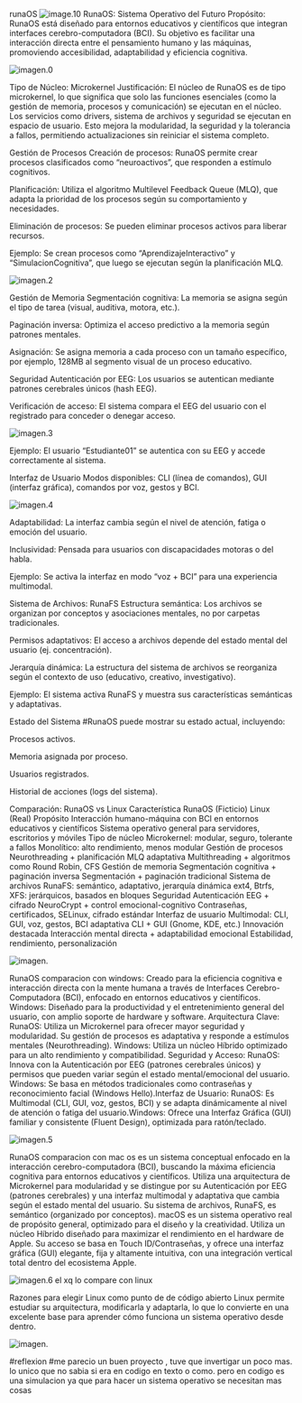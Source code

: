 runaOS
![image.10](https://i.ibb.co/fdk2hWk0/1761310036152.png)
RunaOS: Sistema Operativo del Futuro
Propósito: RunaOS está diseñado para entornos educativos y científicos que integran interfaces cerebro-computadora (BCI). Su objetivo es facilitar una interacción directa entre el pensamiento humano y las máquinas, promoviendo accesibilidad, adaptabilidad y eficiencia cognitiva.

![imagen.0](https://www.lampadia.com/assets/uploads_images/images/2%2848%29.jpg)

 Tipo de Núcleo: Microkernel
Justificación: El núcleo de RunaOS es de tipo microkernel, lo que significa que solo las funciones esenciales (como la gestión de memoria, procesos y comunicación) se ejecutan en el núcleo. Los servicios como drivers, sistema de archivos y seguridad se ejecutan en espacio de usuario. Esto mejora la modularidad, la seguridad y la tolerancia a fallos, permitiendo actualizaciones sin reiniciar el sistema completo.

Gestión de Procesos
Creación de procesos: RunaOS permite crear procesos clasificados como “neuroactivos”, que responden a estímulo cognitivos.

Planificación: Utiliza el algoritmo Multilevel Feedback Queue (MLQ), que adapta la prioridad de los procesos según su comportamiento y necesidades.

Eliminación de procesos: Se pueden eliminar procesos activos para liberar recursos.

Ejemplo: Se crean procesos como “AprendizajeInteractivo” y “SimulacionCognitiva”, que luego se ejecutan según la planificación MLQ.


![imagen.2](https://www.interactsolutions.com/wp-content/uploads/2020/03/bpm3.png)

 Gestión de Memoria
Segmentación cognitiva: La memoria se asigna según el tipo de tarea (visual, auditiva, motora, etc.).

Paginación inversa: Optimiza el acceso predictivo a la memoria según patrones mentales.

Asignación: Se asigna memoria a cada proceso con un tamaño específico, por ejemplo, 128MB al segmento visual de un proceso educativo.

Seguridad
Autenticación por EEG: Los usuarios se autentican mediante patrones cerebrales únicos (hash EEG).

Verificación de acceso: El sistema compara el EEG del usuario con el registrado para conceder o denegar acceso.

![imagen.3](  https://encrypted-tbn0.gstatic.com/images?q=tbn:ANd9GcTIj2KbWOtepJpZl_bCoSUOJS93o6zfkS2JGnp7r24UKpPo22CedAhP9oY&s=10 )

Ejemplo: El usuario “Estudiante01” se autentica con su EEG y accede correctamente al sistema.

 Interfaz de Usuario
Modos disponibles: CLI (línea de comandos), GUI (interfaz gráfica), comandos por voz, gestos y BCI.

![imagen.4](  https://www.initiumsoft.com/blog_initium/wp-content/uploads/2024/10/interfaz-de-usuario-scaled.webp)

Adaptabilidad: La interfaz cambia según el nivel de atención, fatiga o emoción del usuario.

Inclusividad: Pensada para usuarios con discapacidades motoras o del habla.

Ejemplo: Se activa la interfaz en modo “voz + BCI” para una experiencia multimodal.

Sistema de Archivos: RunaFS
Estructura semántica: Los archivos se organizan por conceptos y asociaciones mentales, no por carpetas tradicionales.

Permisos adaptativos: El acceso a archivos depende del estado mental del usuario (ej. concentración).

Jerarquía dinámica: La estructura del sistema de archivos se reorganiza según el contexto de uso (educativo, creativo, investigativo).

Ejemplo: El sistema activa RunaFS y muestra sus características semánticas y adaptativas.

Estado del Sistema
#RunaOS puede mostrar su estado actual, incluyendo:

Procesos activos.

Memoria asignada por proceso.

Usuarios registrados.

Historial de acciones (logs del sistema).

Comparación: RunaOS vs Linux
Característica	RunaOS (Ficticio)	Linux (Real)
Propósito	Interacción humano-máquina con BCI en entornos educativos y científicos	Sistema operativo general para servidores, escritorios y móviles
Tipo de núcleo	Microkernel: modular, seguro, tolerante a fallos	Monolítico: alto rendimiento, menos modular
Gestión de procesos	Neurothreading + planificación MLQ adaptativa	Multithreading + algoritmos como Round Robin, CFS
Gestión de memoria	Segmentación cognitiva + paginación inversa	Segmentación + paginación tradicional
Sistema de archivos	RunaFS: semántico, adaptativo, jerarquía dinámica	ext4, Btrfs, XFS: jerárquicos, basados en bloques
Seguridad	Autenticación EEG + cifrado NeuroCrypt + control emocional-cognitivo	Contraseñas, certificados, SELinux, cifrado estándar
Interfaz de usuario	Multimodal: CLI, GUI, voz, gestos, BCI adaptativa	CLI + GUI (Gnome, KDE, etc.)
Innovación destacada	Interacción mental directa + adaptabilidad emocional	Estabilidad, rendimiento, personalización

![imagen.](https://alexariza.net/wp-content/uploads/2021/10/Foto2.jpg)

​RunaOS comparacion con windows: Creado para la eficiencia cognitiva e interacción directa con la mente humana a través de Interfaces Cerebro-Computadora (BCI), enfocado en entornos educativos y científicos.
​Windows: Diseñado para la productividad y el entretenimiento general del usuario, con amplio soporte de hardware y software.
​Arquitectura Clave:
​RunaOS: Utiliza un Microkernel para ofrecer mayor seguridad y modularidad. Su gestión de procesos es adaptativa y responde a estímulos mentales (Neurothreading).
​Windows: Utiliza un núcleo Híbrido optimizado para un alto rendimiento y compatibilidad.
​Seguridad y Acceso:
​RunaOS: Innova con la Autenticación por EEG (patrones cerebrales únicos) y permisos que pueden variar según el estado mental/emocional del usuario.
​Windows: Se basa en métodos tradicionales como contraseñas y reconocimiento facial (Windows Hello).
​Interfaz de Usuario:
​RunaOS: Es Multimodal (CLI, GUI, voz, gestos, BCI) y se adapta dinámicamente al nivel de atención o fatiga del usuario.
​Windows: Ofrece una Interfaz Gráfica (GUI) familiar y consistente (Fluent Design), optimizada para ratón/teclado.

![imagen.5](https://encrypted-tbn0.gstatic.com/images?q=tbn:ANd9GcSs36iNZi5MA9i8L05KRUtaWNZDukL-5Fv3a3GOfUsppA&s=10)


RunaOS comparacion con mac os es un sistema conceptual enfocado en la interacción cerebro-computadora (BCI), buscando la máxima eficiencia cognitiva para entornos educativos y científicos. Utiliza una arquitectura de Microkernel para modularidad y se distingue por su Autenticación por EEG (patrones cerebrales) y una interfaz multimodal y adaptativa que cambia según el estado mental del usuario. Su sistema de archivos, RunaFS, es semántico (organizado por conceptos).
​macOS es un sistema operativo real de propósito general, optimizado para el diseño y la creatividad. Utiliza un núcleo Híbrido diseñado para maximizar el rendimiento en el hardware de Apple. Su acceso se basa en Touch ID/Contraseñas, y ofrece una interfaz gráfica (GUI) elegante, fija y altamente intuitiva, con una integración vertical total dentro del ecosistema Apple.

![imagen.6](https://setapp.com/cdn-cgi/image/quality=75,format=auto/https://cdn.setapp.com/blog/images/macos-big-sur.webp)
el xq lo compare con linux 

Razones para elegir Linux como punto de  de código abierto Linux permite estudiar su arquitectura, modificarla y adaptarla, lo que lo convierte en una excelente base para aprender cómo funciona un sistema operativo desde dentro.

 ![imagen.](https://t7m8e9c8.delivery.rocketcdn.me/wp-content/uploads/2020/12/linux-tux.jpg)

#reflexion
#me parecio un buen proyecto , tuve que invertigar un poco mas. lo unico que no sabia si era en codigo en texto o como. pero en codigo es una simulacion ya que para hacer un sistema operativo se necesitan  mas cosas



